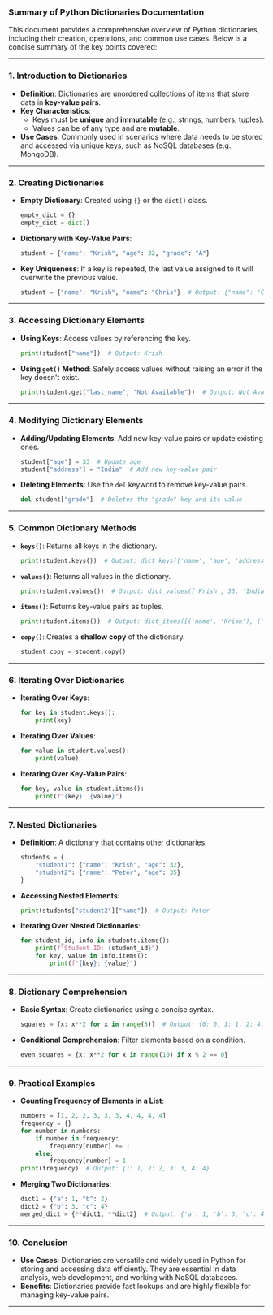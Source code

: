 ### Summary of Python Dictionaries Documentation

This document provides a comprehensive overview of Python dictionaries, including their creation, operations, and common use cases. Below is a concise summary of the key points covered:

---

### **1. Introduction to Dictionaries**
- **Definition**: Dictionaries are unordered collections of items that store data in **key-value pairs**.
- **Key Characteristics**:
  - Keys must be **unique** and **immutable** (e.g., strings, numbers, tuples).
  - Values can be of any type and are **mutable**.
- **Use Cases**: Commonly used in scenarios where data needs to be stored and accessed via unique keys, such as NoSQL databases (e.g., MongoDB).

---

### **2. Creating Dictionaries**
- **Empty Dictionary**: Created using `{}` or the `dict()` class.
  ```python
  empty_dict = {}
  empty_dict = dict()
  ```
- **Dictionary with Key-Value Pairs**:
  ```python
  student = {"name": "Krish", "age": 32, "grade": "A"}
  ```
- **Key Uniqueness**: If a key is repeated, the last value assigned to it will overwrite the previous value.
  ```python
  student = {"name": "Krish", "name": "Chris"}  # Output: {"name": "Chris"}
  ```

---

### **3. Accessing Dictionary Elements**
- **Using Keys**: Access values by referencing the key.
  ```python
  print(student["name"])  # Output: Krish
  ```
- **Using `get()` Method**: Safely access values without raising an error if the key doesn't exist.
  ```python
  print(student.get("last_name", "Not Available"))  # Output: Not Available
  ```

---

### **4. Modifying Dictionary Elements**
- **Adding/Updating Elements**: Add new key-value pairs or update existing ones.
  ```python
  student["age"] = 33  # Update age
  student["address"] = "India"  # Add new key-value pair
  ```
- **Deleting Elements**: Use the `del` keyword to remove key-value pairs.
  ```python
  del student["grade"]  # Deletes the "grade" key and its value
  ```

---

### **5. Common Dictionary Methods**
- **`keys()`**: Returns all keys in the dictionary.
  ```python
  print(student.keys())  # Output: dict_keys(['name', 'age', 'address'])
  ```
- **`values()`**: Returns all values in the dictionary.
  ```python
  print(student.values())  # Output: dict_values(['Krish', 33, 'India'])
  ```
- **`items()`**: Returns key-value pairs as tuples.
  ```python
  print(student.items())  # Output: dict_items([('name', 'Krish'), ('age', 33), ('address', 'India')])
  ```
- **`copy()`**: Creates a **shallow copy** of the dictionary.
  ```python
  student_copy = student.copy()
  ```

---

### **6. Iterating Over Dictionaries**
- **Iterating Over Keys**:
  ```python
  for key in student.keys():
      print(key)
  ```
- **Iterating Over Values**:
  ```python
  for value in student.values():
      print(value)
  ```
- **Iterating Over Key-Value Pairs**:
  ```python
  for key, value in student.items():
      print(f"{key}: {value}")
  ```

---

### **7. Nested Dictionaries**
- **Definition**: A dictionary that contains other dictionaries.
  ```python
  students = {
      "student1": {"name": "Krish", "age": 32},
      "student2": {"name": "Peter", "age": 35}
  }
  ```
- **Accessing Nested Elements**:
  ```python
  print(students["student2"]["name"])  # Output: Peter
  ```
- **Iterating Over Nested Dictionaries**:
  ```python
  for student_id, info in students.items():
      print(f"Student ID: {student_id}")
      for key, value in info.items():
          print(f"{key}: {value}")
  ```

---

### **8. Dictionary Comprehension**
- **Basic Syntax**: Create dictionaries using a concise syntax.
  ```python
  squares = {x: x**2 for x in range(5)}  # Output: {0: 0, 1: 1, 2: 4, 3: 9, 4: 16}
  ```
- **Conditional Comprehension**: Filter elements based on a condition.
  ```python
  even_squares = {x: x**2 for x in range(10) if x % 2 == 0}
  ```

---

### **9. Practical Examples**
- **Counting Frequency of Elements in a List**:
  ```python
  numbers = [1, 2, 2, 3, 3, 3, 4, 4, 4, 4]
  frequency = {}
  for number in numbers:
      if number in frequency:
          frequency[number] += 1
      else:
          frequency[number] = 1
  print(frequency)  # Output: {1: 1, 2: 2, 3: 3, 4: 4}
  ```
- **Merging Two Dictionaries**:
  ```python
  dict1 = {"a": 1, "b": 2}
  dict2 = {"b": 3, "c": 4}
  merged_dict = {**dict1, **dict2}  # Output: {'a': 1, 'b': 3, 'c': 4}
  ```

---

### **10. Conclusion**
- **Use Cases**: Dictionaries are versatile and widely used in Python for storing and accessing data efficiently. They are essential in data analysis, web development, and working with NoSQL databases.
- **Benefits**: Dictionaries provide fast lookups and are highly flexible for managing key-value pairs.

---
